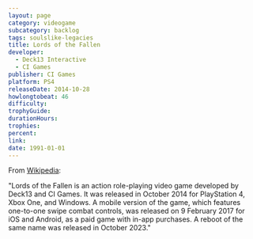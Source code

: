 ```yaml
---
layout: page
category: videogame
subcategory: backlog
tags: soulslike-legacies
title: Lords of the Fallen
developer:
  - Deck13 Interactive
  - CI Games
publisher: CI Games
platform: PS4
releaseDate: 2014-10-28
howlongtobeat: 46
difficulty:
trophyGuide:
durationHours:
trophies:
percent:
link:
date: 1991-01-01
---
```


From [Wikipedia](https://en.wikipedia.org/wiki/Lords_of_the_Fallen_(2014_video_game)):

"Lords of the Fallen is an action role-playing video game developed by Deck13 and CI Games. It was released in October 2014 for PlayStation 4, Xbox One, and Windows. A mobile version of the game, which features one-to-one swipe combat controls, was released on 9 February 2017 for iOS and Android, as a paid game with in-app purchases. A reboot of the same name was released in October 2023."
